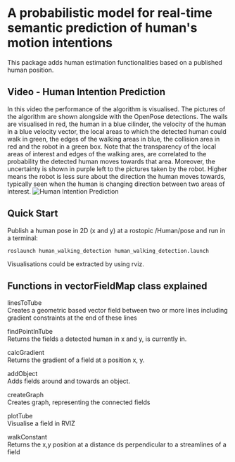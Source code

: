 # A probabilistic model for real-time semantic prediction of human's motion intentions
This package adds human estimation functionalities based on a published human position.

## Video - Human Intention Prediction
In this video the performance of the algorithm is visualised. The pictures of the algorithm are shown alongside with the OpenPose detections. The walls are visualised in red, the human in a blue cilinder, the velocity of the human in a blue velocity vector, the local areas to which the detected human could walk in green, the edges of the walking areas in blue, the collision area in red and the robot in a green box. Note that the transparency of the local areas of interest and edges of the walking ares, are correlated to the probability the detected human moves towards that area. Moreover, the uncertainty is shown in purple left to the pictures taken by the robot. Higher means the robot is less sure about the direction the human moves towards, typically seen when the human is changing direction between two areas of interest.
![Human Intention Prediction](figures/performance.gif?raw=true "Human Intention Prediction")


## Quick Start
Publish a human pose in 2D (x and y) at a rostopic /Human/pose and run in a terminal:
```
roslaunch human_walking_detection human_walking_detection.launch 
```
Visualisations could be extracted by using rviz.

## Functions in vectorFieldMap class explained
 linesToTube<br/>
 Creates a geometric based vector field between two or more lines including gradient constraints at the end of these lines
 
 findPointInTube<br/>
 Returns the fields a detected human in x and y, is currently in.
 
 calcGradient<br/>
 Returns the gradient of a field at a position x, y.
 
 addObject<br/>
 Adds fields around and towards an object.
 
 createGraph<br/>
 Creates graph, representing the connected fields
 
 plotTube<br/>
 Visualise a field in RVIZ
 
 walkConstant<br/>
 Returns the x,y position at a distance ds perpendicular to a streamlines of a field
 
 
